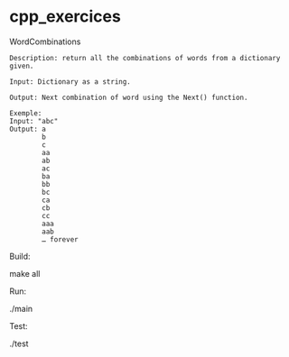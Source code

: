 # cpp_exercices

WordCombinations

    Description: return all the combinations of words from a dictionary given.
 	
    Input: Dictionary as a string.

    Output: Next combination of word using the Next() function.

    Exemple:
    Input: "abc" 
    Output: a
			b
			c
			aa
			ab
			ac
			ba
			bb
			bc
			ca
			cb
			cc
			aaa
			aab
			… forever


Build:

make all


Run:

./main

Test:

./test
